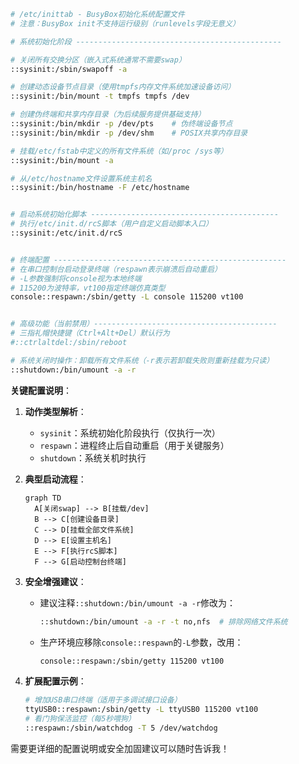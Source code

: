 ```sh
# /etc/inittab - BusyBox初始化系统配置文件
# 注意：BusyBox init不支持运行级别（runlevels字段无意义）

# 系统初始化阶段 ----------------------------------------------

# 关闭所有交换分区（嵌入式系统通常不需要swap）
::sysinit:/sbin/swapoff -a

# 创建动态设备节点目录（使用tmpfs内存文件系统加速设备访问）
::sysinit:/bin/mount -t tmpfs tmpfs /dev

# 创建伪终端和共享内存目录（为后续服务提供基础支持）
::sysinit:/bin/mkdir -p /dev/pts    # 伪终端设备节点
::sysinit:/bin/mkdir -p /dev/shm    # POSIX共享内存目录

# 挂载/etc/fstab中定义的所有文件系统（如/proc /sys等）
::sysinit:/bin/mount -a

# 从/etc/hostname文件设置系统主机名
::sysinit:/bin/hostname -F /etc/hostname


# 启动系统初始化脚本 ------------------------------------------
# 执行/etc/init.d/rcS脚本（用户自定义启动脚本入口）
::sysinit:/etc/init.d/rcS


# 终端配置 ----------------------------------------------------
# 在串口控制台启动登录终端（respawn表示崩溃后自动重启）
# -L参数强制将console视为本地终端
# 115200为波特率，vt100指定终端仿真类型
console::respawn:/sbin/getty -L console 115200 vt100


# 高级功能（当前禁用）-----------------------------------------
# 三指礼帽快捷键（Ctrl+Alt+Del）默认行为
#::ctrlaltdel:/sbin/reboot

# 系统关闭时操作：卸载所有文件系统（-r表示若卸载失败则重新挂载为只读）
::shutdown:/bin/umount -a -r
```

**关键配置说明**：
1. **动作类型解析**：
   - `sysinit`：系统初始化阶段执行（仅执行一次）
   - `respawn`：进程终止后自动重启（用于关键服务）
   - `shutdown`：系统关机时执行

2. **典型启动流程**：
   ```mermaid
   graph TD
     A[关闭swap] --> B[挂载/dev]
     B --> C[创建设备目录]
     C --> D[挂载全部文件系统]
     D --> E[设置主机名]
     E --> F[执行rcS脚本]
     F --> G[启动控制台终端]
   ```

3. **安全增强建议**：
   - 建议注释`::shutdown:/bin/umount -a -r`修改为：
     ```sh
     ::shutdown:/bin/umount -a -r -t no,nfs  # 排除网络文件系统
     ```
   - 生产环境应移除`console::respawn`的`-L`参数，改用：
     ```sh
     console::respawn:/sbin/getty 115200 vt100
     ```

4. **扩展配置示例**：
   ```sh
   # 增加USB串口终端（适用于多调试接口设备）
   ttyUSB0::respawn:/sbin/getty -L ttyUSB0 115200 vt100
   # 看门狗保活监控（每5秒喂狗）
   ::respawn:/sbin/watchdog -T 5 /dev/watchdog
   ```

需要更详细的配置说明或安全加固建议可以随时告诉我！